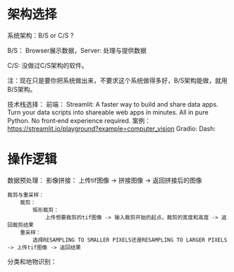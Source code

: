 # 架构选择
系统架构：B/S or C/S ?

B/S：
    Browser展示数据，Server: 处理与提供数据

C/S:
    没做过C/S架构的软件。

注：现在只是要你把系统做出来，不要求这个系统做得多好，B/S架构能做，就用B/S架构。

技术栈选择：
    前端：
        Streamlit: A faster way to build and share data apps. 
                    Turn your data scripts into shareable web apps in minutes. All in pure Python. No front‑end experience required.
                    案例：https://streamlit.io/playground?example=computer_vision
        Gradio:
        Dash: 


# 操作逻辑
数据预处理：
    影像拼接：
        上传tif图像 -> 拼接图像 -> 返回拼接后的图像

    裁剪与重采样：
        裁剪：
            矩形裁剪：
                上传想要裁剪的tif图像 -> 输入裁剪开始的起点，裁剪的宽度和高度 -> 返回裁剪结果
        重采样：
            选择RESAMPLING TO SMALLER PIXELS还是RESAMPLING TO LARGER PIXELS -> 上传tif图像 -> 返回结果

分类和地物识别：
